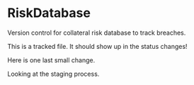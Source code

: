 # RiskDatabase
Version control for collateral risk database to track breaches.


This is a tracked file. It should show up in the status changes!

Here is one last small change.


Looking at the staging process.
